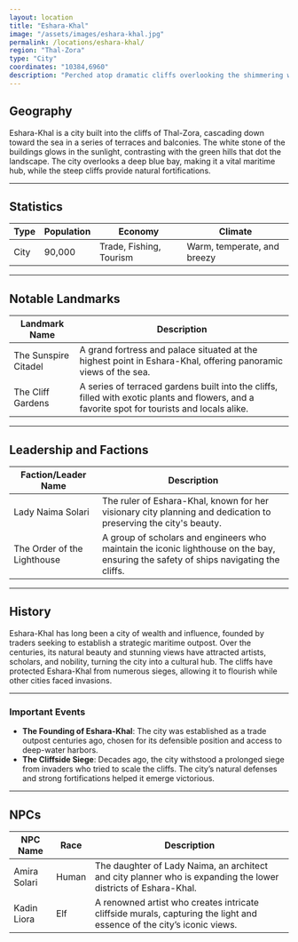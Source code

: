 ```yaml
---
layout: location
title: "Eshara-Khal"
image: "/assets/images/eshara-khal.jpg"
permalink: /locations/eshara-khal/
region: "Thal-Zora"
type: "City"
coordinates: "10384,6960"
description: "Perched atop dramatic cliffs overlooking the shimmering waters of the southern seas, Eshara-Khal is known for its white stone buildings, sunlit hills, and majestic views of the horizon."
---
```


## Geography

Eshara-Khal is a city built into the cliffs of Thal-Zora, cascading down toward the sea in a series of terraces and balconies. The white stone of the buildings glows in the sunlight, contrasting with the green hills that dot the landscape. The city overlooks a deep blue bay, making it a vital maritime hub, while the steep cliffs provide natural fortifications.

---

## Statistics

| Type             | Population | Economy                    | Climate                     |
|------------------|------------|----------------------------|-----------------------------|
| City     | 90,000     | Trade, Fishing, Tourism     | Warm, temperate, and breezy  |

---

## Notable Landmarks

| Landmark Name          | Description                                                                                     |
|------------------------|-------------------------------------------------------------------------------------------------|
| The Sunspire Citadel    | A grand fortress and palace situated at the highest point in Eshara-Khal, offering panoramic views of the sea. |
| The Cliff Gardens       | A series of terraced gardens built into the cliffs, filled with exotic plants and flowers, and a favorite spot for tourists and locals alike. |

---

## Leadership and Factions

| Faction/Leader Name     | Description                                                                                     |
|-------------------------|-------------------------------------------------------------------------------------------------|
| Lady Naima Solari        | The ruler of Eshara-Khal, known for her visionary city planning and dedication to preserving the city's beauty. |
| The Order of the Lighthouse | A group of scholars and engineers who maintain the iconic lighthouse on the bay, ensuring the safety of ships navigating the cliffs. |

---

## History

Eshara-Khal has long been a city of wealth and influence, founded by traders seeking to establish a strategic maritime outpost. Over the centuries, its natural beauty and stunning views have attracted artists, scholars, and nobility, turning the city into a cultural hub. The cliffs have protected Eshara-Khal from numerous sieges, allowing it to flourish while other cities faced invasions.

---

### Important Events

- **The Founding of Eshara-Khal**: The city was established as a trade outpost centuries ago, chosen for its defensible position and access to deep-water harbors.
- **The Cliffside Siege**: Decades ago, the city withstood a prolonged siege from invaders who tried to scale the cliffs. The city’s natural defenses and strong fortifications helped it emerge victorious.

---

## NPCs

| NPC Name             | Race     | Description                                           |
|----------------------|----------|-------------------------------------------------------|
| Amira Solari          | Human    | The daughter of Lady Naima, an architect and city planner who is expanding the lower districts of Eshara-Khal. |
| Kadin Liora           | Elf      | A renowned artist who creates intricate cliffside murals, capturing the light and essence of the city’s iconic views. |
